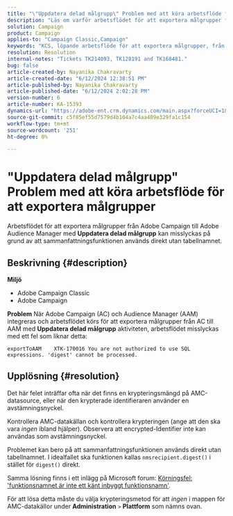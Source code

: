 ```yaml
---
title: "\"Uppdatera delad målgrupp\" Problem med att köra arbetsflöde för att exportera målgrupper"
description: "Läs om varför arbetsflödet för att exportera målgrupper från Adobe Campaign till Adobe Audience Manager med Uppdatera delad målgrupp misslyckas."
solution: Campaign
product: Campaign
applies-to: "Campaign Classic,Campaign"
keywords: "KCS, löpande arbetsflöde för att exportera målgrupper, från AC till AAM, aktiviteten \"uppdatera delad målgrupp\", Adobe Campaign Classic, Adobe Campaign"
resolution: Resolution
internal-notes: "Tickets TK214093, TK128191 and TK168481."
bug: false
article-created-by: Nayanika Chakravarty
article-created-date: "6/12/2024 12:38:51 PM"
article-published-by: Nayanika Chakravarty
article-published-date: "6/12/2024 2:02:28 PM"
version-number: 6
article-number: KA-15393
dynamics-url: "https://adobe-ent.crm.dynamics.com/main.aspx?forceUCI=1&pagetype=entityrecord&etn=knowledgearticle&id=9170e7b4-b828-ef11-840b-6045bd0065b6"
source-git-commit: c5f85ef55d7579d4b104a7c4aa409e329fa1c154
workflow-type: tm+mt
source-wordcount: '251'
ht-degree: 0%

---
```


# &quot;Uppdatera delad målgrupp&quot; Problem med att köra arbetsflöde för att exportera målgrupper


Arbetsflödet för att exportera målgrupper från Adobe Campaign till Adobe Audience Manager med <b>Uppdatera delad målgrupp</b> kan misslyckas på grund av att sammanfattningsfunktionen används direkt utan tabellnamnet.

## Beskrivning {#description}


<b>Miljö</b>

- Adobe Campaign Classic
- Adobe Campaign


<b>Problem</b>
När Adobe Campaign (AC) och Audience Manager (AAM) integreras och arbetsflödet körs för att exportera målgrupper från AC till AAM med <b>Uppdatera delad målgrupp</b> aktiviteten, arbetsflödet misslyckas med ett fel som liknar detta:


```
exportToAAM    XTK-170016 You are not authorized to use SQL expressions. 'digest' cannot be processed.
```



## Upplösning {#resolution}


Det här felet inträffar ofta när det finns en krypteringsmängd på AMC-datasource, eller när den krypterade identifieraren använder en avstämningsnyckel.

Kontrollera AMC-datakällan och kontrollera krypteringen (ange att den ska vara *ingen* ibland hjälper). Observera att encrypted-Identifier inte kan användas som avstämningsnyckel.

Problemet kan bero på att sammanfattningsfunktionen används direkt utan tabellnamnet. I idealfallet ska funktionen kallas `nmsrecipient.digest()` i stället för `digest()` direkt.

Samma lösning finns i ett inlägg på Microsoft forum: [Körningsfel: &#39;funktionsnamnet är inte ett känt inbyggt funktionsnamn&#39;](https://social.msdn.microsoft.com/Forums/sqlserver/en-US/66a6e3db-3ec6-4214-9d2f-a6a532a37db5/execution-error-the-function-name-is-not-a-recognized-builtin-function-name?forum=sqldatabaseengine).

För att lösa detta måste du välja krypteringsmetod för att *ingen* i mappen för AMC-datakällor under <b>Administration</b> `>`  <b>Plattform</b> som nämns ovan.
